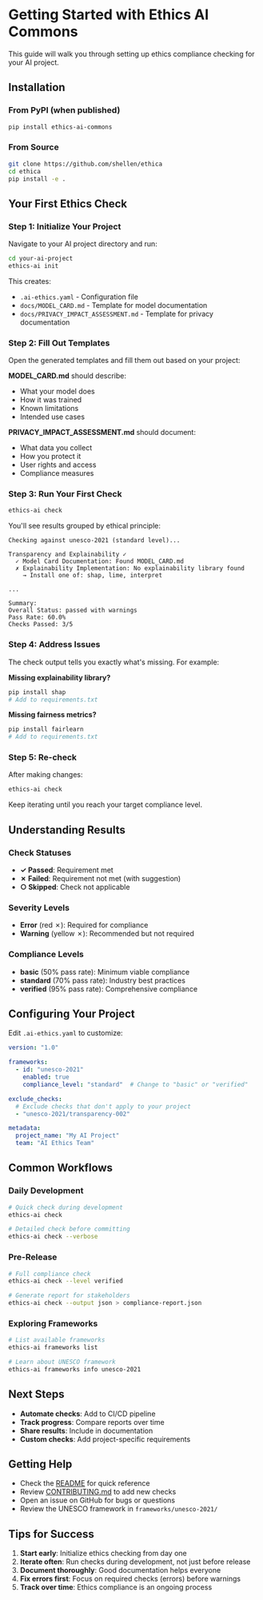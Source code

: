 # Getting Started with Ethics AI Commons

This guide will walk you through setting up ethics compliance checking for your AI project.

## Installation

### From PyPI (when published)

```bash
pip install ethics-ai-commons
```

### From Source

```bash
git clone https://github.com/shellen/ethica
cd ethica
pip install -e .
```

## Your First Ethics Check

### Step 1: Initialize Your Project

Navigate to your AI project directory and run:

```bash
cd your-ai-project
ethics-ai init
```

This creates:
- `.ai-ethics.yaml` - Configuration file
- `docs/MODEL_CARD.md` - Template for model documentation
- `docs/PRIVACY_IMPACT_ASSESSMENT.md` - Template for privacy documentation

### Step 2: Fill Out Templates

Open the generated templates and fill them out based on your project:

**MODEL_CARD.md** should describe:
- What your model does
- How it was trained
- Known limitations
- Intended use cases

**PRIVACY_IMPACT_ASSESSMENT.md** should document:
- What data you collect
- How you protect it
- User rights and access
- Compliance measures

### Step 3: Run Your First Check

```bash
ethics-ai check
```

You'll see results grouped by ethical principle:

```
Checking against unesco-2021 (standard level)...

Transparency and Explainability ✓
  ✓ Model Card Documentation: Found MODEL_CARD.md
  ✗ Explainability Implementation: No explainability library found
    → Install one of: shap, lime, interpret

...

Summary:
Overall Status: passed with warnings
Pass Rate: 60.0%
Checks Passed: 3/5
```

### Step 4: Address Issues

The check output tells you exactly what's missing. For example:

**Missing explainability library?**
```bash
pip install shap
# Add to requirements.txt
```

**Missing fairness metrics?**
```bash
pip install fairlearn
# Add to requirements.txt
```

### Step 5: Re-check

After making changes:

```bash
ethics-ai check
```

Keep iterating until you reach your target compliance level.

## Understanding Results

### Check Statuses

- **✓ Passed**: Requirement met
- **✗ Failed**: Requirement not met (with suggestion)
- **○ Skipped**: Check not applicable

### Severity Levels

- **Error** (red ✗): Required for compliance
- **Warning** (yellow ✗): Recommended but not required

### Compliance Levels

- **basic** (50% pass rate): Minimum viable compliance
- **standard** (70% pass rate): Industry best practices
- **verified** (95% pass rate): Comprehensive compliance

## Configuring Your Project

Edit `.ai-ethics.yaml` to customize:

```yaml
version: "1.0"

frameworks:
  - id: "unesco-2021"
    enabled: true
    compliance_level: "standard"  # Change to "basic" or "verified"

exclude_checks:
  # Exclude checks that don't apply to your project
  - "unesco-2021/transparency-002"

metadata:
  project_name: "My AI Project"
  team: "AI Ethics Team"
```

## Common Workflows

### Daily Development

```bash
# Quick check during development
ethics-ai check

# Detailed check before committing
ethics-ai check --verbose
```

### Pre-Release

```bash
# Full compliance check
ethics-ai check --level verified

# Generate report for stakeholders
ethics-ai check --output json > compliance-report.json
```

### Exploring Frameworks

```bash
# List available frameworks
ethics-ai frameworks list

# Learn about UNESCO framework
ethics-ai frameworks info unesco-2021
```

## Next Steps

- **Automate checks**: Add to CI/CD pipeline
- **Track progress**: Compare reports over time
- **Share results**: Include in documentation
- **Custom checks**: Add project-specific requirements

## Getting Help

- Check the [README](../README.md) for quick reference
- Review [CONTRIBUTING.md](../CONTRIBUTING.md) to add new checks
- Open an issue on GitHub for bugs or questions
- Review the UNESCO framework in `frameworks/unesco-2021/`

## Tips for Success

1. **Start early**: Initialize ethics checking from day one
2. **Iterate often**: Run checks during development, not just before release
3. **Document thoroughly**: Good documentation helps everyone
4. **Fix errors first**: Focus on required checks (errors) before warnings
5. **Track over time**: Ethics compliance is an ongoing process
